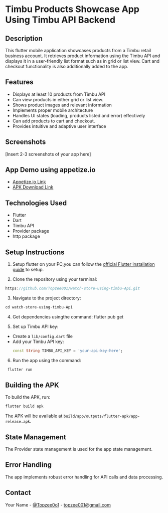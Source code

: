 # Timbu Products Showcase App Using Timbu API Backend

## Description

This flutter mobile application showcases products from a Timbu retail business account. It retrieves product information using the Timbu API and displays it in a user-friendly list format such as in grid or list view. Cart and checkout functionality is also additionally added to the app.

## Features

- Displays at least 10 products from Timbu API
- Can view products in either grid or list view.
- Shows product images and relevant information
- Implements proper mobile architecture
- Handles UI states (loading, products listed and error) effectively
- Can add products to cart and checkout.
- Provides intuitive and adaptive user interface

## Screenshots

[Insert 2-3 screenshots of your app here]

## App Demo using appetize.io

- [Appetize.io Link](https://appetize.io/your-app-link-here)
- [APK Download Link](https://your-apk-download-link-here)

## Technologies Used

- Flutter
- Dart
- Timbu API
- Provider package
- http package

## Setup Instructions

1. Setup flutter on your PC,you can  follow the [official Flutter installation guide](https://flutter.dev/docs/get-started/install) to setup.

2. Clone the repository using your terminal:
 ```dart
https://github.com/Topzee001/watch-store-using-timbu-Api.git
 ```
3. Navigate to the project directory:

```dart
cd watch-store-using-timbu-Api
  ```

4. Get dependencies usingthe command:
flutter pub get

5. Set up Timbu API key:
- Create a `lib/config.dart` file
- Add your Timbu API key:
  ```dart
  const String TIMBU_API_KEY = 'your-api-key-here';
  ```

6. Run the app using the command:
 ```dart
  flutter run
  ```

## Building the APK

To build the APK, run: 
 ```dart
 flutter build apk 
  ```


The APK will be available at `build/app/outputs/flutter-apk/app-release.apk`.

## State Management

The Provider state management is used for the app state management.

## Error Handling

The app implements robust error handling for API calls and data processing.

## Contact

Your Name - [@Topzee0o1](https://x.com/Topzee0o1?t=0mRrTquyK7ZrSDDzjwhHLw&s=03) - topzee001@gmail.com



